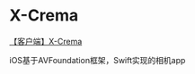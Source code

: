 # X-Crema
[【客户端】X-Crema](https://bytedancecampus1.feishu.cn/docx/doxcnlwWtgYTeq7qu71L0HZqvNu)

 iOS基于AVFoundation框架，Swift实现的相机app
